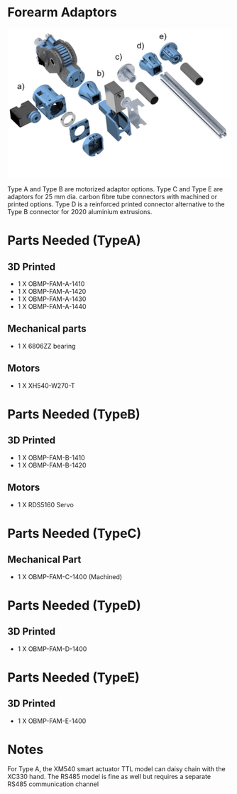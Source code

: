 # Forearm Adaptors

<img src="https://raw.githubusercontent.com/newdexterity/Open-Biomanual-Manipulation-System/master/images/readme/obmp-fam.jpg" width="800">

Type A and Type B are motorized adaptor options. Type C and Type E are adaptors for 25 mm dia. carbon fibre tube connectors with machined or printed options. Type D is a reinforced printed connector alternative to the Type B connector for 2020 aluminium extrusions.
# Parts Needed (TypeA)
## 3D Printed
* 1 X OBMP-FAM-A-1410
* 1 X OBMP-FAM-A-1420
* 1 X OBMP-FAM-A-1430
* 1 X OBMP-FAM-A-1440
 
## Mechanical parts

* 1 X 6806ZZ bearing
 
## Motors

* 1 X XH540-W270-T

# Parts Needed (TypeB)
## 3D Printed
* 1 X OBMP-FAM-B-1410
* 1 X OBMP-FAM-B-1420
  
## Motors

* 1 X RDS5160 Servo

# Parts Needed (TypeC)
## Mechanical Part
* 1 X OBMP-FAM-C-1400 (Machined)

# Parts Needed (TypeD)
## 3D Printed
* 1 X OBMP-FAM-D-1400

# Parts Needed (TypeE)
## 3D Printed
* 1 X OBMP-FAM-E-1400

# Notes
 For Type A, the XM540 smart actuator TTL model can daisy chain with the XC330 hand. The RS485 model is fine as well but requires a separate RS485 communication channel
